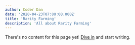 ```yaml
---
author: Coder Dan
date: '2020-04-23T07:00:00.000Z'
title: 'Rarity Farming'
description: 'All about Rarity Farming'
---
```


There's no content for this page yet! [Dive in](https://github.com/aavegotchi/aavegotchi-wiki) and start writing.
